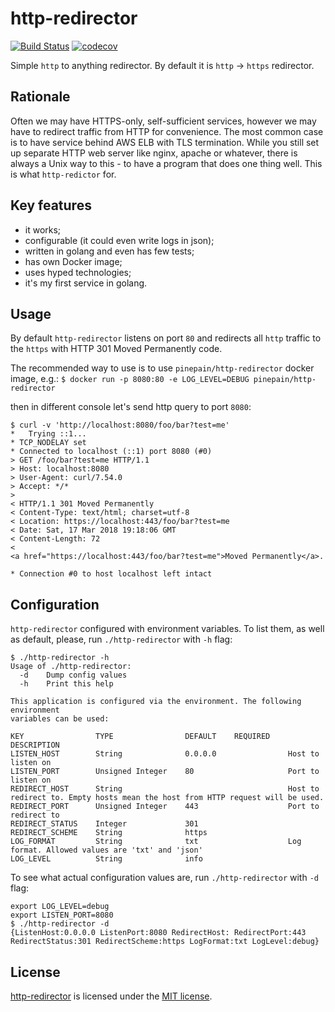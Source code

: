 # http-redirector

[![Build Status](https://api.travis-ci.org/pinepain/http-redirector.svg?branch=master)](https://travis-ci.org/pinepain/http-redirector)
[![codecov](https://codecov.io/gh/pinepain/http-redirector/branch/master/graph/badge.svg)](https://codecov.io/gh/pinepain/http-redirector)


Simple `http` to anything redirector. By default it is `http` -> `https` redirector.

## Rationale

Often we may have HTTPS-only, self-sufficient services, however we may have to redirect traffic from HTTP for
convenience. The most common case is to have service behind AWS ELB with TLS termination. While you still set
up separate HTTP web server like nginx, apache or whatever, there is always a Unix way to this - to have a program
that does one thing well. This is what `http-redictor` for.

## Key features

 - it works;
 - configurable (it could even write logs in json);
 - written in golang and even has few tests;
 - has own Docker image;
 - uses hyped technologies;
 - it's my first service in golang.

## Usage

By default `http-redirector` listens on port `80` and redirects all `http` traffic to the `https`
with HTTP 301 Moved Permanently code.

The recommended way to use is to use `pinepain/http-redirector` docker image, e.g.:
`$ docker run -p 8080:80 -e LOG_LEVEL=DEBUG pinepain/http-redirector`
 
then in different console let's send http query to port `8080`: 

```
$ curl -v 'http://localhost:8080/foo/bar?test=me'
*   Trying ::1...
* TCP_NODELAY set
* Connected to localhost (::1) port 8080 (#0)
> GET /foo/bar?test=me HTTP/1.1
> Host: localhost:8080
> User-Agent: curl/7.54.0
> Accept: */*
> 
< HTTP/1.1 301 Moved Permanently
< Content-Type: text/html; charset=utf-8
< Location: https://localhost:443/foo/bar?test=me
< Date: Sat, 17 Mar 2018 19:18:06 GMT
< Content-Length: 72
< 
<a href="https://localhost:443/foo/bar?test=me">Moved Permanently</a>.

* Connection #0 to host localhost left intact
```

## Configuration

`http-redirector` configured with environment variables. To list them, as well as default,
please, run `./http-redirector` with `-h` flag:

```
$ ./http-redirector -h
Usage of ./http-redirector:
  -d	Dump config values
  -h	Print this help

This application is configured via the environment. The following environment
variables can be used:

KEY                TYPE                DEFAULT    REQUIRED    DESCRIPTION
LISTEN_HOST        String              0.0.0.0                Host to listen on
LISTEN_PORT        Unsigned Integer    80                     Port to listen on
REDIRECT_HOST      String                                     Host to redirect to. Empty hosts mean the host from HTTP request will be used.
REDIRECT_PORT      Unsigned Integer    443                    Port to redirect to
REDIRECT_STATUS    Integer             301                    
REDIRECT_SCHEME    String              https                  
LOG_FORMAT         String              txt                    Log format. Allowed values are 'txt' and 'json'
LOG_LEVEL          String              info                   
```

To see what actual configuration values are, run `./http-redirector` with `-d` flag:

```
export LOG_LEVEL=debug
export LISTEN_PORT=8080
$ ./http-redirector -d
{ListenHost:0.0.0.0 ListenPort:8080 RedirectHost: RedirectPort:443 RedirectStatus:301 RedirectScheme:https LogFormat:txt LogLevel:debug}
```

## License

[http-redirector](https://github.com/pinepain/http-redirector) is licensed under the [MIT license](http://opensource.org/licenses/MIT).

